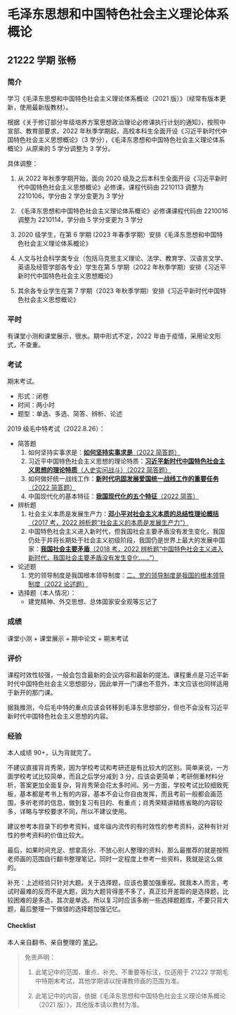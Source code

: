 # 毛泽东思想和中国特色社会主义理论体系概论

## 21222 学期 张畅

### 简介

学习《毛泽东思想和中国特色社会主义理论体系概论（2021 版）》（经常有版本更新，使用最新版教材）。

根据《关于修订部分年级培养方案思想政治理论必修课执行计划的通知》，按照中宣部、教育部要求，2022 年秋季学期起，高校本科生全面开设《习近平新时代中国特色社会主义思想概论》（3 学分），《毛泽东思想和中国特色社会主义理论体系概论》从原来的 5 学分调整为 3 学分。

具体调整：

1. 从 2022 年秋季学期开始，面向 2020 级及之后本科生全面开设《习近平新时代中国特色社会主义思想概论》必修课，课程代码由 2210113 调整为 2210106，学分由 2 学分变更为 3 学分

2. 《毛泽东思想和中国特色社会主义理论体系概论》必修课课程代码由 2210016 调整为 2210114，学分由 5 学分变更为 3 学分

3. 2020 级学生，在第 6 学期 (2023 年春季学期）安排《毛泽东思想和中国特色社会主义理论体系概论》

4. 人文与社会科学类专业（包括马克思主义理论、法学、教育学、汉语言文学、英语及经管学部各专业）学生在第 5 学期（2022 年秋季学期）安排《习近平新时代中国特色社会主义思想概论》

5. 其余各专业学生在第 7 学期（2023 年秋季学期）安排《习近平新时代中国特色社会主义思想概论》

### 平时

有课堂小测和课堂展示，很水。期中形式不定，2022 年由于疫情，采用论文形式，不查重。

### 考试

期末考试。

- 形式：闭卷
- 时间：两小时
- 题型：单选、多选、简答、辨析、论述

2019 级毛中特考试（2022.8.26）：

- 简答题
    1. 如何坚持实事求是：[**如何坚持实事求是**（2022 简答题）](https://www.notion.so/2022-304b3b8c3d824b95b8cecd11296d28eb) 
    2. 习近平中国特色社会主义思想的理论特质：[**习近平新时代中国特色社会主义思想的理论特质**（人史实问战斗）（2022 简答题）](https://www.notion.so/2022-3b83bfdf927e47f0aa9eec43079c6317) 
    3. 如何做好统一战线工作：[**新时代巩固发展爱国统一战线工作的重要任务**（2022 简答题）](https://www.notion.so/2022-0f38d2f405f84449be3132521d65cc65) 
    4. 中国现代化的基本特征：[**我国现代化的五个特征**（2022 简答）](https://www.notion.so/2022-20915a190085430189d566974501e303) 
- 辨析题
    1. 社会主义本质是发展生产力：[**邓小平对社会主义本质的总结性理论概括**（2017 考，2022 辨析题“社会主义的本质是发展生产力”）](https://www.notion.so/2017-2022-50ce6a989e7941929e95542a9256e434) 
    2. 中国特色社会主义进入新时代，但我国社会主要矛盾没有发生变化，我国仍处于并将长期处于社会主义初级阶段，我国仍是世界上最大的发展中国家：[**我国社会主要矛盾**（2018 考，2022 辨析题“中国特色社会主义进入新时代，我国社会主要矛盾没有发生变化……”）](https://www.notion.so/2018-2022-f8a2965afad54cb2872e923ff9b9d831) 
- 论述题
    1. 党的领导制度是我国根本领导制度：[二、党的领导制度是我国的根本领导制度（2022 论述题）](https://www.notion.so/2022-5bf1002816354b5493a29733593f8e78)
- 选择题（本人情况）：
	- 建党精神、外交思想、总体国家安全观等忘记了

### 成绩

课堂小测 + 课堂展示 + 期中论文 + 期末考试

### 评价

课程时效性较强，一般会包含最新的会议内容和最新的提法。课程重点是习近平新时代中国特色社会主义思想部分，因此单开一门课也不意外，本文应该也同样适用于新开的那门课。

据我推测，今后毛中特的重点应该会转移到毛泽东思想部分，但也不会没有习近平新时代中国特色社会主义思想的内容。

### 经验

本人成绩 90+，认为背就完了。

不建议直接背肖秀荣，因为学校考试和考研还是有比较大的区别。简单来说，一方面学校考试比较简单，而且之后学分减到 3 分，应该会更简单；考研侧重材料分析，答案更加全面复杂，背肖秀荣会花太多时间。另一方面，学校考试比较细致死板，基本都是考书上有的内容，基本不会让你自由发挥，而且考前一般都会画范围，多听老师的信息，做到复习有目的、有重点；肖秀荣精讲精练省略的内容较多，详略与学校要求不同，所以不建议使用。

建议参考本目录下的参考资料，或年级内流传的有时效性的参考资料，这种有针对性的参考资料的价值比较大。

最后，如果时间充足、想拿高分、不放心别人整理的资料，那么最推荐的就是按照老师画的范围自行翻书整理笔记，同时一定程度上参考一些资料，我就是这么做的。

补充：上述经验只针对大题。关于选择题，应该也要加强重视。就我本人而言，考试时最难的反而不是大题，因为大题背得差不多了，真正拉开差距的是选择题，比较困难的是多选，其次是单选。所以复习时应该多刷一些选择题题库，不要只背大题，最后整理一下做错的选择题加强记忆。

#### Checklist

本人亲自翻书、亲自整理的 [笔记](https://superpung.notion.site/Checklist-115d276184eb4be19ade872dc9aec067)。

> 免责声明：
>
> 1. 此笔记中的范围、重点、补充、不重要等标注，仅适用于 21222 学期毛中特期末考试，其他学期请以授课教师画的范围为准。
>
> 2. 此笔记中的内容，依据《毛泽东思想和中国特色社会主义理论体系概论（2021 版）》，其他版本请以教材为准。
